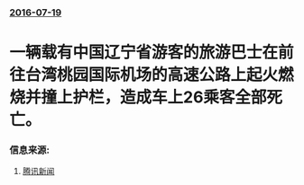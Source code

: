 ### [2016-07-19](/news/2016/07/19/index.md)

##### 
# 一辆载有中国辽宁省游客的旅游巴士在前往台湾桃园国际机场的高速公路上起火燃烧并撞上护栏，造成车上26乘客全部死亡。 




### 信息来源:

1. [腾讯新闻](http://news.qq.com/a/20160719/029517.htm)
